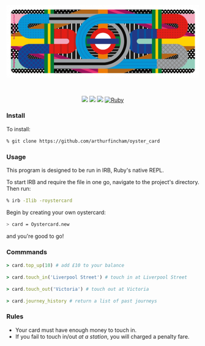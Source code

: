 <div align="center">

<img src="assets/oyster.jpeg" width="600px">

&nbsp;

![](https://img.shields.io/github/last-commit/arthurfincham/oyster_card)
![](https://img.shields.io/github/languages/count/arthurfincham/oyster_card)
![](https://img.shields.io/github/languages/code-size/arthurfincham/oyster_card)
[![Ruby](https://badgen.net/badge/icon/ruby?icon=ruby&label)](https://https://ruby-lang.org/)


</div>

### Install

To install:
``` bash
% git clone https://github.com/arthurfincham/oyster_card
```

### Usage

This program is designed to be run in IRB, Ruby's native REPL.

To start IRB and require the file in one go, navigate to the project's directory. Then run: 
``` bash
% irb -Ilib -roystercard
 ```

Begin by creating your own oystercard:
``` bash
> card = Oystercard.new
```
and you're good to go!

### Commmands

``` ruby
> card.top_up(10) # add £10 to your balance
```

``` ruby
> card.touch_in('Liverpool Street') # touch in at Liverpool Street
```

``` ruby
> card.touch_out('Victoria') # touch out at Victoria
```

``` ruby
> card.journey_history # return a list of past journeys
```

### Rules

- Your card must have enough money to touch in.
- If you fail to touch in/out *at a station*, you will charged a penalty fare.